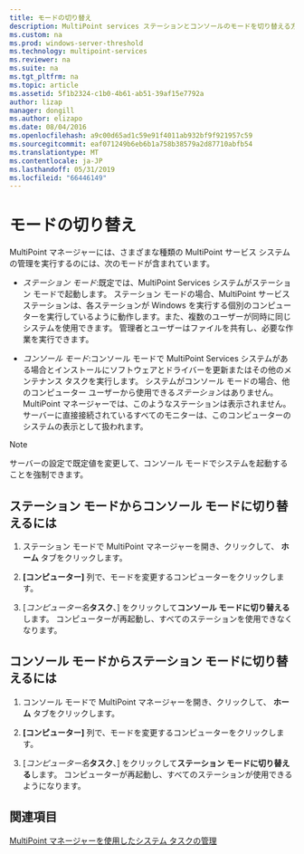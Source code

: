 ```yaml
---
title: モードの切り替え
description: MultiPoint services ステーションとコンソールのモードを切り替える方法について説明します
ms.custom: na
ms.prod: windows-server-threshold
ms.technology: multipoint-services
ms.reviewer: na
ms.suite: na
ms.tgt_pltfrm: na
ms.topic: article
ms.assetid: 5f1b2324-c1b0-4b61-ab51-39af15e7792a
author: lizap
manager: dongill
ms.author: elizapo
ms.date: 08/04/2016
ms.openlocfilehash: a9c00d65ad1c59e91f4011ab932bf9f921957c59
ms.sourcegitcommit: eaf071249b6eb6b1a758b38579a2d87710abfb54
ms.translationtype: MT
ms.contentlocale: ja-JP
ms.lasthandoff: 05/31/2019
ms.locfileid: "66446149"
---
```

# <a name="switch-between-modes"></a>モードの切り替え
MultiPoint マネージャーには、さまざまな種類の MultiPoint サービス システムの管理を実行するのには、次のモードが含まれています。  
  
-   *ステーション モード*:既定では、MultiPoint Services システムがステーション モードで起動します。 ステーション モードの場合、MultiPoint サービス ステーションは、各ステーションが Windows を実行する個別のコンピューターを実行しているように動作します。また、複数のユーザーが同時に同じシステムを使用できます。 管理者とユーザーはファイルを共有し、必要な作業を実行できます。  
  
-   *コンソール モード*:コンソール モードで MultiPoint Services システムがある場合とインストールにソフトウェアとドライバーを更新またはその他のメンテナンス タスクを実行します。 システムがコンソール モードの場合、他のコンピューター ユーザーから使用できる*ステーション*はありません。 MultiPoint マネージャーでは、このようなステーションは表示されません。 サーバーに直接接続されているすべてのモニターは、このコンピューターのシステムの表示として扱われます。   
  
> [!NOTE]
> サーバーの設定で既定値を変更して、コンソール モードでシステムを起動することを強制できます。  
> ## <a name="to-switch-from-station-mode-to-console-mode"></a>ステーション モードからコンソール モードに切り替えるには  
  
1.  ステーション モードで MultiPoint マネージャーを開き、クリックして、 **ホーム**  タブをクリックします。  
  
2.  **[コンピューター]** 列で、モードを変更するコンピューターをクリックします。  
  
3.  [*コンピューター名***タスク**、] をクリックして**コンソール モードに切り替える**します。 コンピューターが再起動し、すべてのステーションを使用できなくなります。  
  
## <a name="to-switch-from-console-mode-to-station-mode"></a>コンソール モードからステーション モードに切り替えるには  
  
1.  コンソール モードで MultiPoint マネージャーを開き、クリックして、 **ホーム**  タブをクリックします。  
  
2.  **[コンピューター]** 列で、モードを変更するコンピューターをクリックします。  
  
3.  [*コンピューター名***タスク**、] をクリックして**ステーション モードに切り替える**します。 コンピューターが再起動し、すべてのステーションが使用できるようになります。  
  
## <a name="see-also"></a>関連項目  
[MultiPoint マネージャーを使用したシステム タスクの管理](Manage-System-Tasks-Using-MultiPoint-Manager.md)